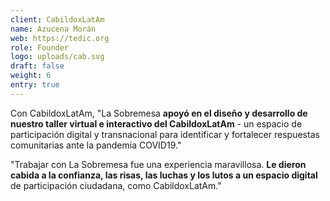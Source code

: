 ```yaml
---
client: CabildoxLatAm
name: Azucena Morán
web: https://tedic.org
role: Founder
logo: uploads/cab.svg
draft: false
weight: 6
entry: true
---
```


Con CabildoxLatAm, "La Sobremesa **apoyó en el diseño y desarrollo de nuestro taller virtual e interactivo del CabildoxLatAm** - un espacio de participación digital y transnacional para identificar y fortalecer respuestas comunitarias ante la pandemia COVID19."

"Trabajar con La Sobremesa fue una experiencia maravillosa. **Le dieron cabida a la confianza, las risas, las luchas y los lutos a un espacio digital** de participación ciudadana, como CabildoxLatAm."